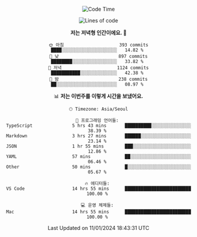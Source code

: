 <div align='center'>
 
<!--START_SECTION:waka-->
![Code Time](http://img.shields.io/badge/Code%20Time-3%2C265%20hrs%203%20mins-blue)

![Lines of code](https://img.shields.io/badge/%EC%A0%80%EB%8A%94%20%EC%97%AC%ED%83%9C%EA%B9%8C%EC%A7%80%20-1.3%20million%20%EC%A4%84%EC%9D%98%20%EC%BD%94%EB%93%9C%EB%A5%BC%20%EC%9E%91%EC%84%B1%ED%96%88%EC%96%B4%EC%9A%94.-blue)

**저는 저녁형 인간이에요. 🦉** 

```text
🌞 아침                     393 commits         ████░░░░░░░░░░░░░░░░░░░░░   14.82 % 
🌆 낮　                     897 commits         ████████░░░░░░░░░░░░░░░░░   33.82 % 
🌃 저녁                     1124 commits        ███████████░░░░░░░░░░░░░░   42.38 % 
🌙 밤　                     238 commits         ██░░░░░░░░░░░░░░░░░░░░░░░   08.97 % 
```


📊 **저는 이번주를 이렇게 시간을 보냈어요.** 

```text
🕑︎ Timezone: Asia/Seoul

💬 프로그래밍 언어들: 
TypeScript               5 hrs 43 mins       ██████████░░░░░░░░░░░░░░░   38.39 % 
Markdown                 3 hrs 27 mins       ██████░░░░░░░░░░░░░░░░░░░   23.14 % 
JSON                     1 hr 55 mins        ███░░░░░░░░░░░░░░░░░░░░░░   12.86 % 
YAML                     57 mins             ██░░░░░░░░░░░░░░░░░░░░░░░   06.46 % 
Other                    50 mins             █░░░░░░░░░░░░░░░░░░░░░░░░   05.67 % 

🔥 에디터들: 
VS Code                  14 hrs 55 mins      █████████████████████████   100.00 % 

💻 운영 체제들: 
Mac                      14 hrs 55 mins      █████████████████████████   100.00 % 
```


 Last Updated on 11/01/2024 18:43:31 UTC
<!--END_SECTION:waka-->
 </div>
<!---
Emewjin/Emewjin is a ✨ special ✨ repository because its `README.md` (this file) appears on your GitHub profile.
You can click the Preview link to take a look at your changes.
--->
